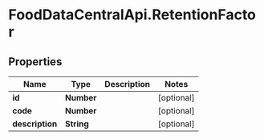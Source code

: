# FoodDataCentralApi.RetentionFactor

## Properties
Name | Type | Description | Notes
------------ | ------------- | ------------- | -------------
**id** | **Number** |  | [optional] 
**code** | **Number** |  | [optional] 
**description** | **String** |  | [optional] 
